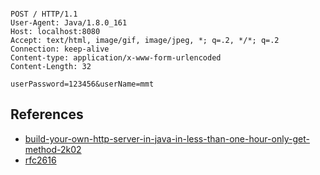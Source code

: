 

```

```

```
POST / HTTP/1.1
User-Agent: Java/1.8.0_161
Host: localhost:8080
Accept: text/html, image/gif, image/jpeg, *; q=.2, */*; q=.2
Connection: keep-alive
Content-type: application/x-www-form-urlencoded
Content-Length: 32

userPassword=123456&userName=mmt
```


## References

* [build-your-own-http-server-in-java-in-less-than-one-hour-only-get-method-2k02](https://dev.to/mateuszjarzyna/build-your-own-http-server-in-java-in-less-than-one-hour-only-get-method-2k02)
* [rfc2616](http://www.w3.org/Protocols/rfc2616/rfc2616-sec6.html#sec6.1)